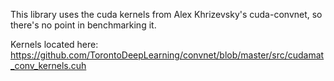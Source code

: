 This library uses the cuda kernels from Alex Khrizevsky's cuda-convnet, so there's no point in benchmarking it.

Kernels located here: https://github.com/TorontoDeepLearning/convnet/blob/master/src/cudamat_conv_kernels.cuh
